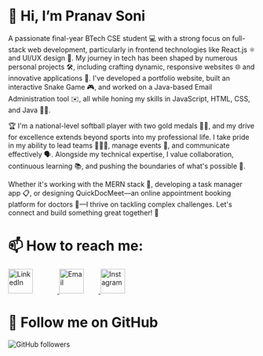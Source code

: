 # 👋 Hi, I’m Pranav Soni
  
A passionate final-year BTech CSE student 💻 with a strong focus on full-stack web development, particularly in frontend technologies like React.js ⚛️ and UI/UX design 🎨. My journey in tech has been shaped by numerous personal projects 🛠️, including crafting dynamic, responsive websites 🌐 and innovative applications 📱. I've developed a portfolio website, built an interactive Snake Game 🎮, and worked on a Java-based Email Administration tool ✉️, all while honing my skills in JavaScript, HTML, CSS, and Java 🧑‍💻.

🏆 I'm a national-level softball player with two gold medals 🥇🥇, and my drive for excellence extends beyond sports into my professional life. I take pride in my ability to lead teams 🧑‍🤝‍🧑, manage events 🎤, and communicate effectively 🗣️. Alongside my technical expertise, I value collaboration, continuous learning 📚, and pushing the boundaries of what's possible 🚀.

Whether it's working with the MERN stack 🌱, developing a task manager app 📋, or designing QuickDocMeet—an online appointment booking platform for doctors 🏥—I thrive on tackling complex challenges. Let's connect and build something great together! 🤝

# 📫 How to reach me:

<a href="https://www.linkedin.com/in/pranav-soni-93889b229/" target="_blank">
    <img src="https://img.icons8.com/color/48/000000/linkedin.png" alt="LinkedIn" width="50" height="50" style="margin-right: 50px;"/>
</a>

<a href="mailto:pranavsoni2702@gmail.com" target="_blank">
    <img src="https://img.icons8.com/color/48/000000/gmail.png" alt="Email" width="50" height="50" style="margin-right: 30px;"/>
</a>

<a href="https://www.instagram.com/pranavsonnii/" target="_blank">
    <img src="https://upload.wikimedia.org/wikipedia/commons/a/a5/Instagram_icon.png" alt="Instagram" width="50" height="50"/>
</a>


# 👥 Follow me on GitHub

![GitHub followers](https://img.shields.io/github/followers/pranavsoni27?style=social)
